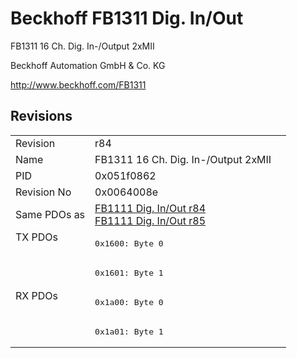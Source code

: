 # Beckhoff FB1311 Dig. In/Out

FB1311 16 Ch. Dig. In-/Output 2xMII

Beckhoff Automation GmbH & Co. KG

http://www.beckhoff.com/FB1311

## Revisions
<table>
<tr >
<td>Revision</td>
<td><div class="foo">r84</div></td>
</tr>
<tr >
<td>Name</td>
<td><div class="foo">FB1311 16 Ch. Dig. In-/Output 2xMII</div></td>
</tr>
<tr >
<td>PID</td>
<td><div class="foo">0x051f0862</div></td>
</tr>
<tr >
<td>Revision No</td>
<td><div class="foo">0x0064008e</div></td>
</tr>
<tr >
<td>Same PDOs as</td>
<td><div class="foo"><a href="FB1111+Dig.+In%2FOut">FB1111 Dig. In/Out r84</a><br/><a href="FB1111+Dig.+In%2FOut">FB1111 Dig. In/Out r85</a></div></td>
</tr>
<tr class="txpdo pdosection">
<td rowspan=2 valign=top>TX PDOs</td>
<td><pre>0x1600: Byte 0</pre></td>
<td></td>
</tr>
<tr class="txpdo pdosection">
<td><pre>0x1601: Byte 1</pre></td>
</tr>
<tr class="rxpdo pdosection">
<td rowspan=2 valign=top>RX PDOs</td>
<td><pre>0x1a00: Byte 0</pre></td>
<td></td>
</tr>
<tr class="rxpdo pdosection">
<td><pre>0x1a01: Byte 1</pre></td>
</tr>
</table>
